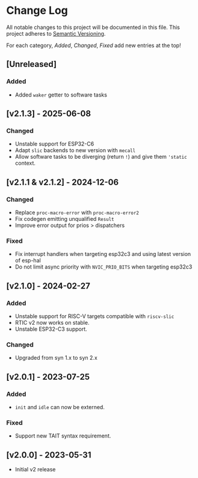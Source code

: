 # Change Log

All notable changes to this project will be documented in this file.
This project adheres to [Semantic Versioning](http://semver.org/).

For each category, *Added*, *Changed*, *Fixed* add new entries at the top!

## [Unreleased]

### Added

- Added `waker` getter to software tasks

## [v2.1.3] - 2025-06-08

### Changed 

- Unstable support for ESP32-C6
- Adapt `slic` backends to new version with `mecall`
- Allow software tasks to be diverging (return `!`) and give them `'static` context.

## [v2.1.1 & v2.1.2] - 2024-12-06

### Changed

- Replace `proc-macro-error` with `proc-macro-error2`
- Fix codegen emitting unqualified `Result`
- Improve error output for prios > dispatchers

### Fixed

- Fix interrupt handlers when targeting esp32c3 and using latest version of esp-hal
- Do not limit async priority with `NVIC_PRIO_BITS` when targeting esp32c3

## [v2.1.0] - 2024-02-27

### Added

- Unstable support for RISC-V targets compatible with `riscv-slic`
- RTIC v2 now works on stable.
- Unstable ESP32-C3 support.

### Changed

- Upgraded from syn 1.x to syn 2.x

## [v2.0.1] - 2023-07-25

### Added

- `init` and `idle` can now be externed.

### Fixed

- Support new TAIT syntax requirement.

## [v2.0.0] - 2023-05-31

- Initial v2 release
